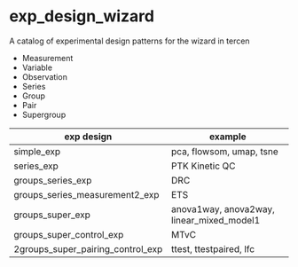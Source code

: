 # exp_design_wizard

A catalog of experimental design patterns for the wizard in tercen

* Measurement
* Variable
* Observation
* Series
* Group
* Pair
* Supergroup

|exp design|example
| ------  | --- |
|simple_exp|pca, flowsom, umap, tsne|
|series_exp|PTK Kinetic QC
|groups_series_exp|DRC
|groups_series_measurement2_exp|ETS
|groups_super_exp|anova1way, anova2way, linear_mixed_model1
|groups_super_control_exp| MTvC
|2groups_super_pairing_control_exp| ttest, ttestpaired, lfc

